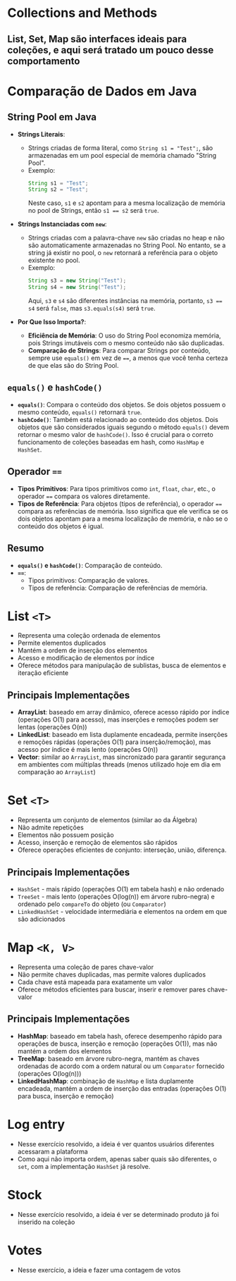 # Collections and Methods
## List, Set, Map são interfaces ideais para coleções, e aqui será tratado um pouco desse comportamento

# Comparação de Dados em Java

## String Pool em Java
- **Strings Literais**:
  - Strings criadas de forma literal, como `String s1 = "Test";`, são armazenadas em um pool especial de memória chamado "String Pool".
  - Exemplo:
    ```java
    String s1 = "Test";
    String s2 = "Test";
    ```
    Neste caso, `s1` e `s2` apontam para a mesma localização de memória no pool de Strings, então `s1 == s2` será `true`.

- **Strings Instanciadas com `new`**:
  - Strings criadas com a palavra-chave `new` são criadas no heap e não são automaticamente armazenadas no String Pool. No entanto, se a string já existir no pool, o `new` retornará a referência para o objeto existente no pool.
  - Exemplo:
    ```java
    String s3 = new String("Test");
    String s4 = new String("Test");
    ```
    Aqui, `s3` e `s4` são diferentes instâncias na memória, portanto, `s3 == s4` será `false`, mas `s3.equals(s4)` será `true`.

- **Por Que Isso Importa?**:
  - **Eficiência de Memória**: O uso do String Pool economiza memória, pois Strings imutáveis com o mesmo conteúdo não são duplicadas.
  - **Comparação de Strings**: Para comparar Strings por conteúdo, sempre use `equals()` em vez de `==`, a menos que você tenha certeza de que elas são do String Pool.

## `equals()` e `hashCode()`

- **`equals()`**: Compara o conteúdo dos objetos. Se dois objetos possuem o mesmo conteúdo, `equals()` retornará `true`.
- **`hashCode()`**: Também está relacionado ao conteúdo dos objetos. Dois objetos que são considerados iguais segundo o método `equals()` devem retornar o mesmo valor de `hashCode()`. Isso é crucial para o correto funcionamento de coleções baseadas em hash, como `HashMap` e `HashSet`.

## Operador `==`

- **Tipos Primitivos**: Para tipos primitivos como `int`, `float`, `char`, etc., o operador `==` compara os valores diretamente.
- **Tipos de Referência**: Para objetos (tipos de referência), o operador `==` compara as referências de memória. Isso significa que ele verifica se os dois objetos apontam para a mesma localização de memória, e não se o conteúdo dos objetos é igual.

## Resumo

- **`equals()` e `hashCode()`**: Comparação de conteúdo.
- **`==`**:
  - Tipos primitivos: Comparação de valores.
  - Tipos de referência: Comparação de referências de memória.

# List `<T>`

- Representa uma coleção ordenada de elementos
- Permite elementos duplicados
- Mantém a ordem de inserção dos elementos
- Acesso e modificação de elementos por índice
- Oferece métodos para manipulação de sublistas, busca de elementos e iteração eficiente

## Principais Implementações

- **ArrayList**: baseado em array dinâmico, oferece acesso rápido por índice (operações O(1) para acesso), mas inserções e remoções podem ser lentas (operações O(n))
- **LinkedList**: baseado em lista duplamente encadeada, permite inserções e remoções rápidas (operações O(1) para inserção/remoção), mas acesso por índice é mais lento (operações O(n))
- **Vector**: similar ao `ArrayList`, mas sincronizado para garantir segurança em ambientes com múltiplas threads (menos utilizado hoje em dia em comparação ao `ArrayList`)

# Set `<T>`

- Representa um conjunto de elementos (similar ao da Álgebra)
- Não admite repetições
- Elementos não possuem posição
- Acesso, inserção e remoção de elementos são rápidos
- Oferece operações eficientes de conjunto: interseção, união, diferença.

## Principais Implementações

- `HashSet` - mais rápido (operações O(1) em tabela hash) e não ordenado
- `TreeSet` - mais lento (operações O(log(n)) em árvore rubro-negra) e ordenado pelo `compareTo` do objeto (ou `Comparator`)
- `LinkedHashSet` - velocidade intermediária e elementos na ordem em que são adicionados

# Map `<K, V>`

- Representa uma coleção de pares chave-valor
- Não permite chaves duplicadas, mas permite valores duplicados
- Cada chave está mapeada para exatamente um valor
- Oferece métodos eficientes para buscar, inserir e remover pares chave-valor

## Principais Implementações

- **HashMap**: baseado em tabela hash, oferece desempenho rápido para operações de busca, inserção e remoção (operações O(1)), mas não mantém a ordem dos elementos
- **TreeMap**: baseado em árvore rubro-negra, mantém as chaves ordenadas de acordo com a ordem natural ou um `Comparator` fornecido (operações O(log(n)))
- **LinkedHashMap**: combinação de `HashMap` e lista duplamente encadeada, mantém a ordem de inserção das entradas (operações O(1) para busca, inserção e remoção)

# Log entry 
- Nesse exercício resolvido, a ideia é ver quantos usuários diferentes acessaram a plataforma
- Como aqui não importa ordem, apenas saber quais são diferentes, o `set`, com a implementação `HashSet` já resolve.

# Stock 
- Nesse exercício resolvido, a ideia é ver se determinado produto já foi inserido na coleção

# Votes
- Nesse exercício, a ideia e fazer uma contagem de votos